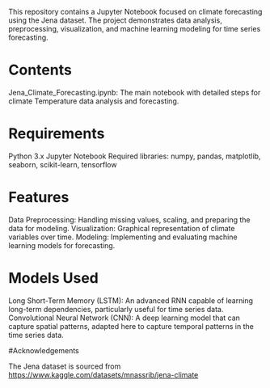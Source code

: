 This repository contains a Jupyter Notebook focused on climate forecasting using the Jena dataset. 
The project demonstrates data analysis, preprocessing, visualization, and machine learning modeling for time series forecasting.


# Contents

Jena_Climate_Forecasting.ipynb: The main notebook with detailed steps for climate Temperature data analysis and forecasting.


# Requirements

Python 3.x
Jupyter Notebook
Required libraries: numpy, pandas, matplotlib, seaborn, scikit-learn, tensorflow 


# Features

Data Preprocessing: Handling missing values, scaling, and preparing the data for modeling.
Visualization: Graphical representation of climate variables over time.
Modeling: Implementing and evaluating machine learning models for forecasting.


# Models Used

Long Short-Term Memory (LSTM): An advanced RNN capable of learning long-term dependencies, particularly useful for time series data.
Convolutional Neural Network (CNN): A deep learning model that can capture spatial patterns, adapted here to capture temporal patterns in the time series data.


#Acknowledgements

The Jena dataset is sourced from https://www.kaggle.com/datasets/mnassrib/jena-climate
